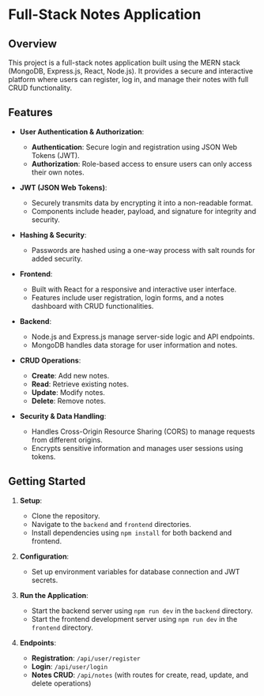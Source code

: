 # Full-Stack Notes Application

## Overview

This project is a full-stack notes application built using the MERN stack (MongoDB, Express.js, React, Node.js). It provides a secure and interactive platform where users can register, log in, and manage their notes with full CRUD functionality.

## Features

- **User Authentication & Authorization**:
  - **Authentication**: Secure login and registration using JSON Web Tokens (JWT).
  - **Authorization**: Role-based access to ensure users can only access their own notes.

- **JWT (JSON Web Tokens)**:
  - Securely transmits data by encrypting it into a non-readable format.
  - Components include header, payload, and signature for integrity and security.

- **Hashing & Security**:
  - Passwords are hashed using a one-way process with salt rounds for added security.

- **Frontend**:
  - Built with React for a responsive and interactive user interface.
  - Features include user registration, login forms, and a notes dashboard with CRUD functionalities.

- **Backend**:
  - Node.js and Express.js manage server-side logic and API endpoints.
  - MongoDB handles data storage for user information and notes.

- **CRUD Operations**:
  - **Create**: Add new notes.
  - **Read**: Retrieve existing notes.
  - **Update**: Modify notes.
  - **Delete**: Remove notes.

- **Security & Data Handling**:
  - Handles Cross-Origin Resource Sharing (CORS) to manage requests from different origins.
  - Encrypts sensitive information and manages user sessions using tokens.

## Getting Started

1. **Setup**:
   - Clone the repository.
   - Navigate to the `backend` and `frontend` directories.
   - Install dependencies using `npm install` for both backend and frontend.

2. **Configuration**:
   - Set up environment variables for database connection and JWT secrets.

3. **Run the Application**:
   - Start the backend server using `npm run dev` in the `backend` directory.
   - Start the frontend development server using `npm run dev` in the `frontend` directory.

4. **Endpoints**:
   - **Registration**: `/api/user/register`
   - **Login**: `/api/user/login`
   - **Notes CRUD**: `/api/notes` (with routes for create, read, update, and delete operations)

